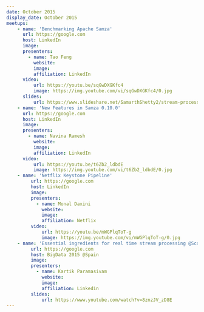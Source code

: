 ```yaml
---
date: October 2015
display_date: October 2015
meetups:
    - name: 'Benchmarking Apache Samza'
      url: https://google.com
      host: LinkedIn
      image: 
      presenters:
        - name: Tao Feng
          website: 
          image:
          affiliation: LinkedIn
      video:
          url: https://youtu.be/sqGwDXGKfc4
          image: https://img.youtube.com/vi/sqGwDXGKfc4/0.jpg
      slides:
          url: https://www.slideshare.net/SamarthShetty2/stream-processing-using-samza-sql
    - name: 'New Features in Samza 0.10.0'
      url: https://google.com
      host: LinkedIn
      image: 
      presenters:
        - name: Navina Ramesh
          website: 
          image:
          affiliation: LinkedIn
      video:
          url: https://youtu.be/t6Zb2_ldbdE
          image: https://img.youtube.com/vi/t6Zb2_ldbdE/0.jpg
    - name: 'Netflix Keystone Pipeline'
         url: https://google.com
         host: LinkedIn
         image: 
         presenters:
           - name: Monal Daxini 
             website: 
             image:
             affiliation: Netflix
         video:
             url: https://youtu.be/mWGPlqToT-g
             image: https://img.youtube.com/vi/mWGPlqToT-g/0.jpg
    - name: 'Essential ingredients for real time stream processing @Scale'
         url: https://google.com
         host: BigData 2015 @Spain
         image: 
         presenters:
           - name: Kartik Paramasivam
             website: 
             image:
             affiliation: Linkedin
         slides:
             url: https://www.youtube.com/watch?v=8znzJV_zD8E             
---
```

<!--
   Licensed to the Apache Software Foundation (ASF) under one or more
   contributor license agreements.  See the NOTICE file distributed with
   this work for additional information regarding copyright ownership.
   The ASF licenses this file to You under the Apache License, Version 2.0
   (the "License"); you may not use this file except in compliance with
   the License.  You may obtain a copy of the License at

       http://www.apache.org/licenses/LICENSE-2.0

   Unless required by applicable law or agreed to in writing, software
   distributed under the License is distributed on an "AS IS" BASIS,
   WITHOUT WARRANTIES OR CONDITIONS OF ANY KIND, either express or implied.
   See the License for the specific language governing permissions and
   limitations under the License.
-->